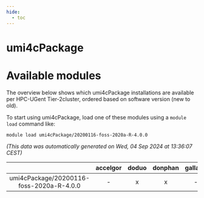 ```yaml
---
hide:
  - toc
---
```


umi4cPackage
============

# Available modules


The overview below shows which umi4cPackage installations are available per HPC-UGent Tier-2cluster, ordered based on software version (new to old).

To start using umi4cPackage, load one of these modules using a `module load` command like:

```shell
module load umi4cPackage/20200116-foss-2020a-R-4.0.0
```

*(This data was automatically generated on Wed, 04 Sep 2024 at 13:36:07 CEST)*  

| |accelgor|doduo|donphan|gallade|joltik|shinx|skitty|
| :---: | :---: | :---: | :---: | :---: | :---: | :---: | :---: |
|umi4cPackage/20200116-foss-2020a-R-4.0.0|-|x|x|-|x|-|x|
